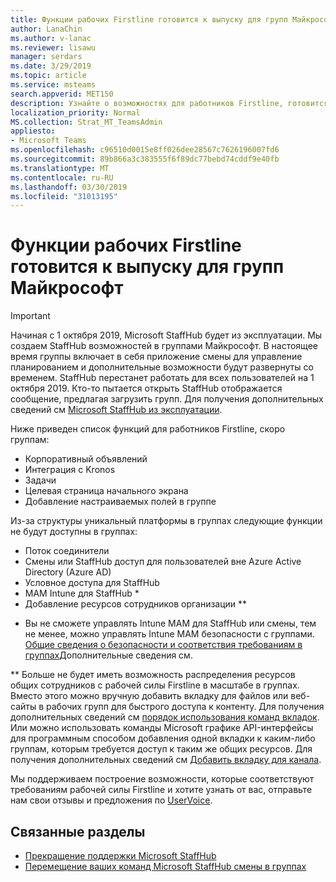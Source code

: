 ```yaml
---
title: Функции рабочих Firstline готовится к выпуску для групп Майкрософт
author: LanaChin
ms.author: v-lanac
ms.reviewer: lisawu
manager: serdars
ms.date: 3/29/2019
ms.topic: article
ms.service: msteams
search.appverid: MET150
description: Узнайте о возможностях для работников Firstline, готовится к выпуску для групп Майкрософт.
localization_priority: Normal
MS.collection: Strat_MT_TeamsAdmin
appliesto:
- Microsoft Teams
ms.openlocfilehash: c96510d0015e8ff026dee28567c7626196007fd6
ms.sourcegitcommit: 89b866a3c383555f6f89dc77bebd74cddf9e40fb
ms.translationtype: MT
ms.contentlocale: ru-RU
ms.lasthandoff: 03/30/2019
ms.locfileid: "31013195"
---
```

# <a name="firstline-worker-features-coming-soon-to-microsoft-teams"></a>Функции рабочих Firstline готовится к выпуску для групп Майкрософт

> [!IMPORTANT]
> Начиная с 1 октября 2019, Microsoft StaffHub будет из эксплуатации. Мы создаем StaffHub возможностей в группами Майкрософт. В настоящее время группы включает в себя приложение смены для управление планированием и дополнительные возможности будут развернуты со временем. StaffHub перестанет работать для всех пользователей на 1 октября 2019. Кто-то пытается открыть StaffHub отображается сообщение, предлагая загрузить групп. Для получения дополнительных сведений см [Microsoft StaffHub из эксплуатации](microsoft-staffhub-to-be-retired.md).

Ниже приведен список функций для работников Firstline, скоро группам:

- Корпоративный объявлений
- Интеграция с Kronos
- Задачи
- Целевая страница начального экрана
- Добавление настраиваемых полей в группе

Из-за структуры уникальный платформы в группах следующие функции не будут доступны в группах:

- Поток соединители
- Смены или StaffHub доступ для пользователей вне Azure Active Directory (Azure AD)
- Условное доступа для StaffHub
- MAM Intune для StaffHub *
- Добавление ресурсов сотрудников организации **

* Вы не сможете управлять Intune MAM для StaffHub или смены, тем не менее, можно управлять Intune MAM безопасности с группами. [Общие сведения о безопасности и соответствия требованиям в группах](../../security-compliance-overview.md)Дополнительные сведения см.

** Больше не будет иметь возможность распределения ресурсов общих сотрудников с рабочей силы Firstline в масштабе в группах. Вместо этого можно вручную добавить вкладку для файлов или веб-сайты в рабочих групп для быстрого доступа к контенту. Для получения дополнительных сведений см [порядок использования команд вкладок](https://office365adoption.com/microsoft-teams-tabs/). Или можно использовать команды Microsoft графике API-интерфейсы для программным способом добавления одной вкладки к каким-либо группам, которым требуется доступ к таким же общих ресурсов. Для получения дополнительных сведений см [Добавить вкладку для канала](https://docs.microsoft.com/graph/api/teamstab-add?view=graph-rest-1.0).

Мы поддерживаем построение возможности, которые соответствуют требованиям рабочей силы Firstline и хотите узнать от вас, отправьте нам свои отзывы и предложения по [UserVoice](https://microsoftteams.uservoice.com/forums/555103-public-preview/category/182881-developer-platform).

## <a name="related-topics"></a>Связанные разделы

- [Прекращение поддержки Microsoft StaffHub](microsoft-staffhub-to-be-retired.md)
- [Перемещение ваших команд Microsoft StaffHub смены в группах](move-staffhub-teams-to-shifts-in-teams.md)